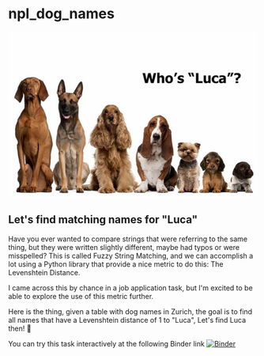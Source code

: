 # npl_dog_names

![alt text](https://github.com/anievescordeiro/npl_dog_names/blob/main/whosluca.jpg)

## Let's find matching names for "Luca"

Have you ever wanted to compare strings that were referring to the same thing, but they were written slightly different, maybe had typos or were misspelled? This is called Fuzzy String Matching, and we can accomplish a lot using a Python library that provide a nice metric to do this: The Levenshtein Distance. 

I came across this by chance in a job application task, but I'm excited to be able to explore the use of this metric further. 

Here is the thing, given a table with dog names in Zurich, the goal is to find all names that have a Levenshtein distance of 1 to "Luca", Let's find Luca then! 🐶 

You can try this task interactively at the following Binder link [![Binder](https://mybinder.org/badge_logo.svg)](https://mybinder.org/v2/gh/anievescordeiro/npl_dog_names/HEAD?urlpath=https%3A%2F%2Fgithub.com%2Fanievescordeiro%2Fnpl_dog_names%2Fblob%2Fmain%2Fdog_names.ipynb)
